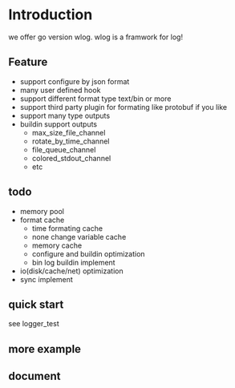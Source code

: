 # Introduction

we offer go version wlog. wlog is a framwork for log!


## Feature

* support configure by json format
* many user defined hook
* support different format type text/bin or more
* support third party plugin for formating like protobuf if you like
* support many type outputs
* buildin support outputs
    * max_size_file_channel
    * rotate_by_time_channel
    * file_queue_channel
    * colored_stdout_channel
    * etc

## todo

*   memory pool
*   format cache
    * time formating cache
    * none change variable cache
    * memory cache
    * configure and buildin  optimization
    * bin log buildin implement
* io(disk/cache/net) optimization
* sync implement

## quick start

see logger_test

## more example

## document

